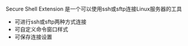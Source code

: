 Secure Shell Extension 是一个可以使用ssh或sftp连接Linux服务器的工具

<!-- feature -->

- 可进行ssh或sftp两种方式连接
- 可自定义命令窗口样式
- 可保存连接设置
